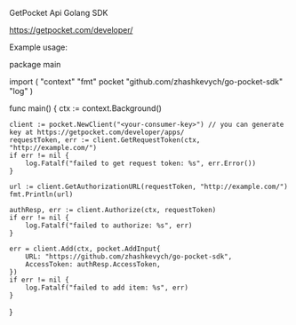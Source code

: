 GetPocket Api Golang SDK

https://getpocket.com/developer/

Example usage:


package main

import (
	"context"
	"fmt"
	pocket "github.com/zhashkevych/go-pocket-sdk"
	"log"
)

func main()  {
	ctx := context.Background()

	client := pocket.NewClient("<your-consumer-key>") // you can generate key at https://getpocket.com/developer/apps/
	requestToken, err := client.GetRequestToken(ctx, "http://example.com/")
	if err != nil {
		log.Fatalf("failed to get request token: %s", err.Error())
	}

	url	:= client.GetAuthorizationURL(requestToken, "http://example.com/")
	fmt.Println(url)

	authResp, err := client.Authorize(ctx, requestToken)
	if err != nil {
		log.Fatalf("failed to authorize: %s", err)
	}

	err = client.Add(ctx, pocket.AddInput{
		URL: "https://github.com/zhashkevych/go-pocket-sdk",
		AccessToken: authResp.AccessToken,
	})
	if err != nil {
		log.Fatalf("failed to add item: %s", err)
	}
}

